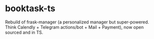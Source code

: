 # booktask-ts
Rebuild of frask-manager (a personalized manager but super-powered. Think Calendly + Telegram actions/bot + Mail + Payment), now open sourced and in TS.
